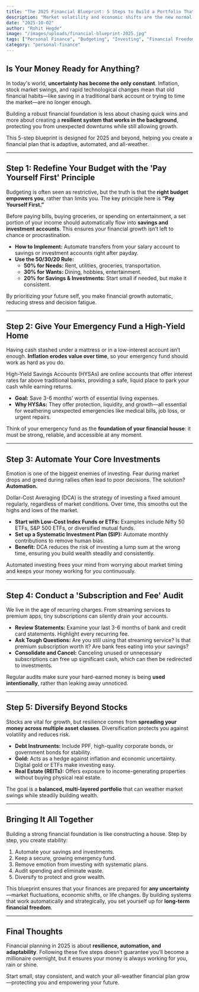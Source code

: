 ```yaml
---
title: "The 2025 Financial Blueprint: 5 Steps to Build a Portfolio That Thrives in Uncertainty"
description: "Market volatility and economic shifts are the new normal. Is your financial plan built to last? This guide breaks down the 5 essential steps to create a resilient, all-weather financial foundation for 2025 and beyond."
date: "2025-10-02"
author: "Rohit Hegde"
image: "/images/uploads/financial-blueprint-2025.jpg"
tags: ["Personal Finance", "Budgeting", "Investing", "Financial Freedom", "Savings"]
category: "personal-finance"
---
```


## Is Your Money Ready for Anything?

In today's world, **uncertainty has become the only constant**. Inflation, stock market swings, and rapid technological changes mean that old financial habits—like saving in a traditional bank account or trying to time the market—are no longer enough.  

Building a robust financial foundation is less about chasing quick wins and more about creating a **resilient system that works in the background**, protecting you from unexpected downturns while still allowing growth.  

This 5-step blueprint is designed for 2025 and beyond, helping you create a financial plan that is adaptive, automated, and all-weather.

---

## Step 1: Redefine Your Budget with the 'Pay Yourself First' Principle

Budgeting is often seen as restrictive, but the truth is that the **right budget empowers you**, rather than limits you. The key principle here is **“Pay Yourself First.”**

Before paying bills, buying groceries, or spending on entertainment, a set portion of your income should automatically flow into **savings and investment accounts**. This ensures your financial growth isn’t left to chance or procrastination.

* **How to Implement:** Automate transfers from your salary account to savings or investment accounts right after payday.  
* **Use the 50/30/20 Rule:**  
    * **50% for Needs:** Rent, utilities, groceries, transportation.  
    * **30% for Wants:** Dining, hobbies, entertainment.  
    * **20% for Savings & Investments:** Start small if needed, but make it consistent.

By prioritizing your future self, you make financial growth automatic, reducing stress and decision fatigue.

---

## Step 2: Give Your Emergency Fund a High-Yield Home

Having cash stashed under a mattress or in a low-interest account isn’t enough. **Inflation erodes value over time**, so your emergency fund should work as hard as you do.  

High-Yield Savings Accounts (HYSAs) are online accounts that offer interest rates far above traditional banks, providing a safe, liquid place to park your cash while earning returns.

* **Goal:** Save 3-6 months’ worth of essential living expenses.  
* **Why HYSAs:** They offer protection, liquidity, and growth—all essential for weathering unexpected emergencies like medical bills, job loss, or urgent repairs.

Think of your emergency fund as the **foundation of your financial house**: it must be strong, reliable, and accessible at any moment.

---

## Step 3: Automate Your Core Investments

Emotion is one of the biggest enemies of investing. Fear during market drops and greed during rallies often lead to poor decisions. The solution? **Automation.**

Dollar-Cost Averaging (DCA) is the strategy of investing a fixed amount regularly, regardless of market conditions. Over time, this smooths out the highs and lows of the market.

* **Start with Low-Cost Index Funds or ETFs:** Examples include Nifty 50 ETFs, S&P 500 ETFs, or diversified mutual funds.  
* **Set up a Systematic Investment Plan (SIP):** Automate monthly contributions to remove human bias.  
* **Benefit:** DCA reduces the risk of investing a lump sum at the wrong time, ensuring you build wealth steadily and consistently.

Automated investing frees your mind from worrying about market timing and keeps your money working for you continuously.

---

## Step 4: Conduct a 'Subscription and Fee' Audit

We live in the age of recurring charges. From streaming services to premium apps, tiny subscriptions can silently drain your accounts.

* **Review Statements:** Examine your last 3-6 months of bank and credit card statements. Highlight every recurring fee.  
* **Ask Tough Questions:** Are you still using that streaming service? Is that premium subscription worth it? Are bank fees eating into your savings?  
* **Consolidate and Cancel:** Canceling unused or unnecessary subscriptions can free up significant cash, which can then be redirected to investments.

Regular audits make sure your hard-earned money is being **used intentionally**, rather than leaking away unnoticed.

---

## Step 5: Diversify Beyond Stocks

Stocks are vital for growth, but resilience comes from **spreading your money across multiple asset classes**. Diversification protects you against volatility and reduces risk.

* **Debt Instruments:** Include PPF, high-quality corporate bonds, or government bonds for stability.  
* **Gold:** Acts as a hedge against inflation and economic uncertainty. Digital gold or ETFs make investing easy.  
* **Real Estate (REITs):** Offers exposure to income-generating properties without buying physical real estate.

The goal is a **balanced, multi-layered portfolio** that can weather market swings while steadily building wealth.

---

## Bringing It All Together

Building a strong financial foundation is like constructing a house. Step by step, you create stability:

1. Automate your savings and investments.  
2. Keep a secure, growing emergency fund.  
3. Remove emotion from investing with systematic plans.  
4. Audit spending and eliminate waste.  
5. Diversify to protect and grow wealth.

This blueprint ensures that your finances are prepared for **any uncertainty**—market fluctuations, economic shifts, or life changes. By building systems that work automatically and strategically, you set yourself up for **long-term financial freedom**.

---

## Final Thoughts

Financial planning in 2025 is about **resilience, automation, and adaptability**. Following these five steps doesn’t guarantee you’ll become a millionaire overnight, but it ensures your money is always working for you, rain or shine.  

Start small, stay consistent, and watch your all-weather financial plan grow—protecting you and empowering your future.
